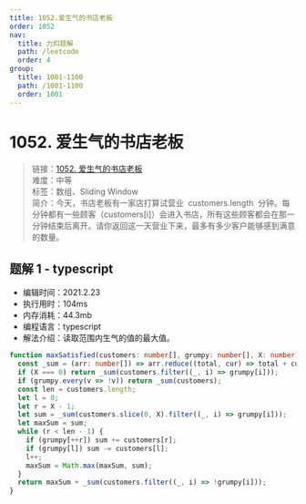```yaml
---
title: 1052.爱生气的书店老板
order: 1052
nav:
  title: 力扣题解
  path: /leetcode
  order: 4
group:
  title: 1001-1100
  path: /1001-1100
  order: 1001
---
```


# 1052. 爱生气的书店老板

> 链接：[1052. 爱生气的书店老板](https://leetcode-cn.com/problems/grumpy-bookstore-owner/)  
> 难度：中等  
> 标签：数组、Sliding Window  
> 简介：今天，书店老板有一家店打算试营业  customers.length  分钟。每分钟都有一些顾客（customers[i]）会进入书店，所有这些顾客都会在那一分钟结束后离开。请你返回这一天营业下来，最多有多少客户能够感到满意的数量。

## 题解 1 - typescript

- 编辑时间：2021.2.23
- 执行用时：104ms
- 内存消耗：44.3mb
- 编程语言：typescript
- 解法介绍：读取范围内生气的值的最大值。

```typescript
function maxSatisfied(customers: number[], grumpy: number[], X: number): number {
  const _sum = (arr: number[]) => arr.reduce((total, cur) => total + cur, 0);
  if (X === 0) return _sum(customers.filter((_, i) => grumpy[i]));
  if (grumpy.every(v => !v)) return _sum(customers);
  const len = customers.length;
  let l = 0;
  let r = X - 1;
  let sum = _sum(customers.slice(0, X).filter((_, i) => grumpy[i]));
  let maxSum = sum;
  while (r < len - 1) {
    if (grumpy[++r]) sum += customers[r];
    if (grumpy[l]) sum -= customers[l];
    l++;
    maxSum = Math.max(maxSum, sum);
  }
  return maxSum + _sum(customers.filter((_, i) => !grumpy[i]));
}
```
